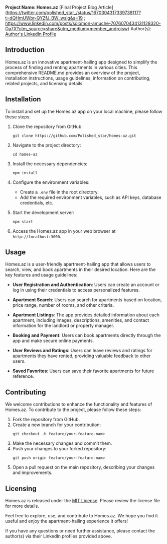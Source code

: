 **Project Name: Homes.az**
[Final Project Blog Article](https://twitter.com/polished_star_/status/1670304317339738117?t=dQHmUWbr-QYZfJ_BW_wslg&s=19 ; https://www.linkedin.com/posts/solomon-amuche-7076070434131128320-Oa7X?utm_source=share&utm_medium=member_androisw)
Author(s): [Author's LinkedIn Profile](https://www.linkedin.com/in/solomon-amuche-191808248)

## Introduction
Homes.az is an innovative apartment-hailing app designed to simplify the process of finding and renting apartments in various cities. This comprehensive README.md provides an overview of the project, installation instructions, usage guidelines, information on contributing, related projects, and licensing details.

## Installation
To install and set up the Homes.az app on your local machine, please follow these steps:

1. Clone the repository from GitHub:
   ```
   git clone https://github.com/Polished_star/homes-az.git
   ```

2. Navigate to the project directory:
   ```
   cd homes-az
   ```

3. Install the necessary dependencies:
   ```
   npm install
   ```

4. Configure the environment variables:
   - Create a `.env` file in the root directory.
   - Add the required environment variables, such as API keys, database credentials, etc.

5. Start the development server:
   ```
   npm start
   ```

6. Access the Homes.az app in your web browser at `http://localhost:3000`.

## Usage
Homes.az is a user-friendly apartment-hailing app that allows users to search, view, and book apartments in their desired location. Here are the key features and usage guidelines:

- **User Registration and Authentication**: Users can create an account or log in using their credentials to access personalized features.

- **Apartment Search**: Users can search for apartments based on location, price range, number of rooms, and other criteria.

- **Apartment Listings**: The app provides detailed information about each apartment, including images, descriptions, amenities, and contact information for the landlord or property manager.

- **Booking and Payment**: Users can book apartments directly through the app and make secure online payments.

- **User Reviews and Ratings**: Users can leave reviews and ratings for apartments they have rented, providing valuable feedback to other users.

- **Saved Favorites**: Users can save their favorite apartments for future reference.

## Contributing
We welcome contributions to enhance the functionality and features of Homes.az. To contribute to the project, please follow these steps:

1. Fork the repository from GitHub.
2. Create a new branch for your contribution:
   ```
   git checkout -b feature/your-feature-name
   ```
3. Make the necessary changes and commit them.
4. Push your changes to your forked repository:
   ```
   git push origin feature/your-feature-name
   ```
5. Open a pull request on the main repository, describing your changes and improvements.


## Licensing
Homes.az is released under the [MIT License](https://github.com/yourusername/homes-az/blob/main/LICENSE). Please review the license file for more details.

Feel free to explore, use, and contribute to Homes.az. We hope you find it useful and enjoy the apartment-hailing experience it offers!

If you have any questions or need further assistance, please contact the author(s) via their LinkedIn profiles provided above.
